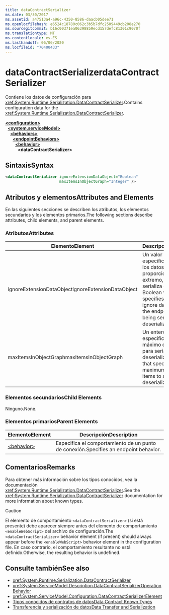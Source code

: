 ```yaml
---
title: dataContractSerializer
ms.date: 03/30/2017
ms.assetid: a47513a4-a96c-4350-8586-daacb05dee71
ms.openlocfilehash: e6524c18780c062c3b5b7dfc2509449cb208e270
ms.sourcegitcommit: b16c00371ea06398859ecd157defc81301c9070f
ms.translationtype: MT
ms.contentlocale: es-ES
ms.lasthandoff: 06/06/2020
ms.locfileid: "70400433"
---
```

# <a name="datacontractserializer"></a><span data-ttu-id="8af6d-102">dataContractSerializer</span><span class="sxs-lookup"><span data-stu-id="8af6d-102">dataContractSerializer</span></span>
<span data-ttu-id="8af6d-103">Contiene los datos de configuración para <xref:System.Runtime.Serialization.DataContractSerializer>.</span><span class="sxs-lookup"><span data-stu-id="8af6d-103">Contains configuration data for the <xref:System.Runtime.Serialization.DataContractSerializer>.</span></span>  
  
[**\<configuration>**](../configuration-element.md)\
&nbsp;&nbsp;[**\<system.serviceModel>**](system-servicemodel.md)\
&nbsp;&nbsp;&nbsp;&nbsp;[**\<behaviors>**](behaviors.md)\
&nbsp;&nbsp;&nbsp;&nbsp;&nbsp;&nbsp;[**\<endpointBehaviors>**](endpointbehaviors.md)\
&nbsp;&nbsp;&nbsp;&nbsp;&nbsp;&nbsp;&nbsp;&nbsp;[**\<behavior>**](behavior-of-endpointbehaviors.md)\
&nbsp;&nbsp;&nbsp;&nbsp;&nbsp;&nbsp;&nbsp;&nbsp;&nbsp;&nbsp;**\<dataContractSerializer>**  
  
## <a name="syntax"></a><span data-ttu-id="8af6d-104">Sintaxis</span><span class="sxs-lookup"><span data-stu-id="8af6d-104">Syntax</span></span>  
  
```xml  
<dataContractSerializer ignoreExtensionDataObject="Boolean"
                        maxItemsInObjectGraph="Integer" />
```  
  
## <a name="attributes-and-elements"></a><span data-ttu-id="8af6d-105">Atributos y elementos</span><span class="sxs-lookup"><span data-stu-id="8af6d-105">Attributes and Elements</span></span>  
 <span data-ttu-id="8af6d-106">En las siguientes secciones se describen los atributos, los elementos secundarios y los elementos primarios.</span><span class="sxs-lookup"><span data-stu-id="8af6d-106">The following sections describe attributes, child elements, and parent elements.</span></span>  
  
### <a name="attributes"></a><span data-ttu-id="8af6d-107">Atributos</span><span class="sxs-lookup"><span data-stu-id="8af6d-107">Attributes</span></span>  
  
|<span data-ttu-id="8af6d-108">Elemento</span><span class="sxs-lookup"><span data-stu-id="8af6d-108">Element</span></span>|<span data-ttu-id="8af6d-109">Descripción</span><span class="sxs-lookup"><span data-stu-id="8af6d-109">Description</span></span>|  
|-------------|-----------------|  
|<span data-ttu-id="8af6d-110">ignoreExtensionDataObject</span><span class="sxs-lookup"><span data-stu-id="8af6d-110">ignoreExtensionDataObject</span></span>|<span data-ttu-id="8af6d-111">Un valor booleano que especifica si se omiten los datos proporcionados por el extremo, cuando se serializa o deserializa.</span><span class="sxs-lookup"><span data-stu-id="8af6d-111">A Boolean value that specifies whether to ignore data supplied by the endpoint, when it is being serialized or deserialized.</span></span>|  
|<span data-ttu-id="8af6d-112">maxItemsInObjectGraph</span><span class="sxs-lookup"><span data-stu-id="8af6d-112">maxItemsInObjectGraph</span></span>|<span data-ttu-id="8af6d-113">Un entero que especifica el número máximo de elementos para serializar o deserializar.</span><span class="sxs-lookup"><span data-stu-id="8af6d-113">An integer that specifies the maximum number of items to serialize or deserialize.</span></span>|  
  
### <a name="child-elements"></a><span data-ttu-id="8af6d-114">Elementos secundarios</span><span class="sxs-lookup"><span data-stu-id="8af6d-114">Child Elements</span></span>  
 <span data-ttu-id="8af6d-115">Ninguno.</span><span class="sxs-lookup"><span data-stu-id="8af6d-115">None.</span></span>  
  
### <a name="parent-elements"></a><span data-ttu-id="8af6d-116">Elementos primarios</span><span class="sxs-lookup"><span data-stu-id="8af6d-116">Parent Elements</span></span>  
  
|<span data-ttu-id="8af6d-117">Elemento</span><span class="sxs-lookup"><span data-stu-id="8af6d-117">Element</span></span>|<span data-ttu-id="8af6d-118">Descripción</span><span class="sxs-lookup"><span data-stu-id="8af6d-118">Description</span></span>|  
|-------------|-----------------|  
|[\<behavior>](behavior-of-endpointbehaviors.md)|<span data-ttu-id="8af6d-119">Especifica el comportamiento de un punto de conexión.</span><span class="sxs-lookup"><span data-stu-id="8af6d-119">Specifies an endpoint behavior.</span></span>|  
  
## <a name="remarks"></a><span data-ttu-id="8af6d-120">Comentarios</span><span class="sxs-lookup"><span data-stu-id="8af6d-120">Remarks</span></span>  
 <span data-ttu-id="8af6d-121">Para obtener más información sobre los tipos conocidos, vea la documentación <xref:System.Runtime.Serialization.DataContractSerializer>.</span><span class="sxs-lookup"><span data-stu-id="8af6d-121">See the <xref:System.Runtime.Serialization.DataContractSerializer> documentation for more information about known types.</span></span>  
  
> [!CAUTION]
> <span data-ttu-id="8af6d-122">El elemento de comportamiento `<dataContractSerializer>` (si está presente) debe aparecer siempre antes del elemento de comportamiento `<enableWebScript>` del archivo de configuración.</span><span class="sxs-lookup"><span data-stu-id="8af6d-122">The `<dataContractSerializer>` behavior element (if present) should always appear before the `<enableWebScript>` behavior element in the configuration file.</span></span> <span data-ttu-id="8af6d-123">En caso contrario, el comportamiento resultante no está definido.</span><span class="sxs-lookup"><span data-stu-id="8af6d-123">Otherwise, the resulting behavior is undefined.</span></span>  
  
## <a name="see-also"></a><span data-ttu-id="8af6d-124">Consulte también</span><span class="sxs-lookup"><span data-stu-id="8af6d-124">See also</span></span>

- <xref:System.Runtime.Serialization.DataContractSerializer>
- <xref:System.ServiceModel.Description.DataContractSerializerOperationBehavior>
- <xref:System.ServiceModel.Configuration.DataContractSerializerElement>
- [<span data-ttu-id="8af6d-125">Tipos conocidos de contratos de datos</span><span class="sxs-lookup"><span data-stu-id="8af6d-125">Data Contract Known Types</span></span>](../../../wcf/feature-details/data-contract-known-types.md)
- [<span data-ttu-id="8af6d-126">Transferencia y serialización de datos</span><span class="sxs-lookup"><span data-stu-id="8af6d-126">Data Transfer and Serialization</span></span>](../../../wcf/feature-details/data-transfer-and-serialization.md)
